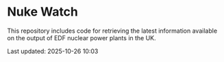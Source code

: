 # Nuke Watch

This repository includes code for retrieving the latest information available on the output of EDF nuclear power plants in the UK.

Last updated: 2025-10-26 10:03